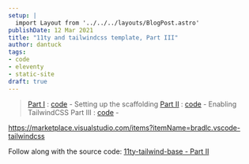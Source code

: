 ```yaml
---
setup: |
  import Layout from '../../../layouts/BlogPost.astro'
publishDate: 12 Mar 2021
title: "11ty and tailwindcss template, Part III"
author: dantuck
tags:
- code
- eleventy
- static-site
draft: true
---
```


> [Part I](/article/11ty-tailwindcss-series/part-1/) : [code](https://gitlab.com/dantuck/11ty-tailwind-base/-/tree/part-1) - Setting up the scaffolding
> [Part II](/article/11ty-tailwindcss-series/part-2/) : [code](https://gitlab.com/dantuck/11ty-tailwind-base/-/tree/part-2) - Enabling TailwindCSS
> Part III : [code](https://gitlab.com/dantuck/11ty-tailwind-base/-/tree/part-3) - 

https://marketplace.visualstudio.com/items?itemName=bradlc.vscode-tailwindcss

Follow along with the source code: [11ty-tailwind-base - Part II](https://gitlab.com/dantuck/11ty-tailwind-base/-/tree/part-2)